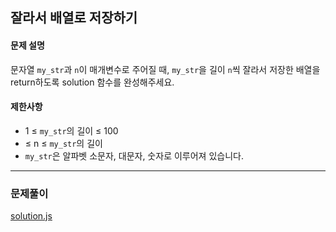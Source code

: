 ## 잘라서 배열로 저장하기

#### 문제 설명
문자열 `my_str`과 `n`이 매개변수로 주어질 때, `my_str`을 길이 `n`씩 잘라서 저장한 배열을 return하도록 solution 함수를 완성해주세요.

#### 제한사항
- 1 ≤ `my_str`의 길이 ≤ 100
-  ≤ n ≤ `my_str`의 길이
- `my_str`은 알파벳 소문자, 대문자, 숫자로 이루어져 있습니다.

***

### 문제풀이

[solution.js](./solution.js)